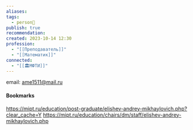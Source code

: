 ```yaml
---
aliases: 
tags:
  - person👤
publish: true
recommendation: 
created: 2023-10-14 12:30
profession:
  - "[[Преподаватель]]"
  - "[[Математик]]"
connected:
  - "[[🏛МФТИ]]"
---
```


email: ame1511@mail.ru

#### Bookmarks
https://mipt.ru/education/post-graduate/elishev-andrey-mikhaylovich.php?clear_cache=Y
https://mipt.ru/education/chairs/dm/staff/elishev-andrey-mikhaylovich.php







